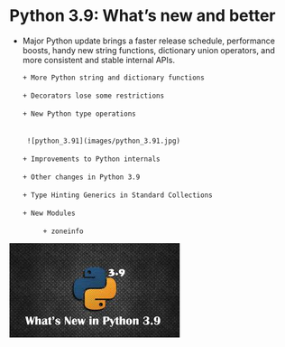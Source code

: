 # Python 3.9: What’s new and better

+ Major Python update brings a faster release schedule, performance boosts, handy new string functions,
 dictionary union operators, and more consistent and stable internal APIs.
     
      + More Python string and dictionary functions
      
      + Decorators lose some restrictions
      
      + New Python type operations
      
      
       ![python_3.91](images/python_3.91.jpg)
      
      + Improvements to Python internals
      
      + Other changes in Python 3.9
      
      + Type Hinting Generics in Standard Collections
      
      + New Modules
          
           + zoneinfo
      
      
 
 
 ![python_a](images/python_a.jpg)

   
